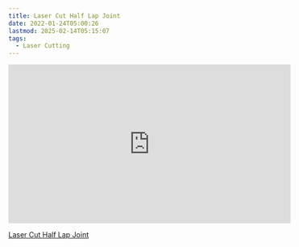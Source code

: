 ```yaml
---
title: Laser Cut Half Lap Joint
date: 2022-01-24T05:00:26
lastmod: 2025-02-14T05:15:07
tags:
  - Laser Cutting
---
```


<div class="iframe-16-9-container">
<iframe class="youTubeIframe" width="560" height="315" src="https://www.youtube.com/embed/L-I4FLnRj4c?rel=0" title="YouTube video player" frameborder="0" allow="accelerometer; autoplay; clipboard-write; encrypted-media; gyroscope; picture-in-picture; web-share" allowfullscreen></iframe>
</div>

[Laser Cut Half Lap Joint](https://youtu.be/L-I4FLnRj4c)

